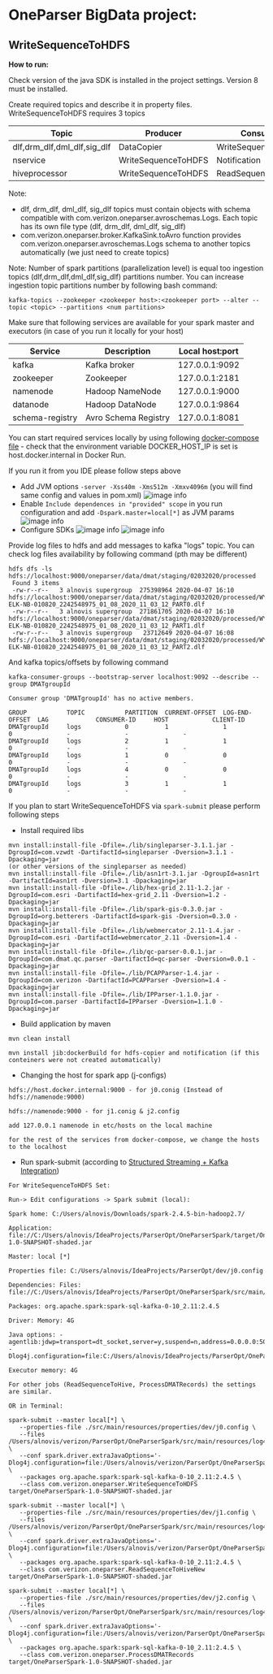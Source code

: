 # OneParser BigData project:

## WriteSequenceToHDFS

**How to run:**

Check version of the java SDK is installed in the project settings. Version 8 must be installed.
   
Create required topics and describe it in property files. WriteSequenceToHDFS requires 3 topics

Topic                       | Producer            | Consumer
----------------------------| --------------------|---------------------
dlf,drm_dlf,dml_dlf,sig_dlf | DataCopier          | WriteSequenceToHDFS
nservice                    | WriteSequenceToHDFS | Notification
hiveprocessor               | WriteSequenceToHDFS | ReadSequenceToHive

Note:
- dlf, drm_dlf, dml_dlf, sig_dlf topics must contain objects with schema compatible with com.verizon.oneparser.avroschemas.Logs. Each topic has its own file type (dlf, drm_dlf, dml_dlf, sig_dlf)
- com.verizon.oneparser.broker.KafkaSink.toAvro function provides com.verizon.oneparser.avroschemas.Logs schema 
  to another topics automatically (we just need to create topics)

Note:
Number of spark partitions (parallelization level) is equal too ingestion topics (dlf,drm_dlf,dml_dlf,sig_dlf) partitions number. You can increase ingestion topic partitions number by following bash command:
```
kafka-topics --zookeeper <zookeeper host>:<zookeeper port> --alter --topic <topic> --partitions <num partitions>
```

Make sure that following services are available for your spark master and executors (in case of you run it locally for your host)

Service         | Description          | Local host:port
----------------|----------------------|-----------------
kafka           | Kafka broker         | 127.0.0.1:9092
zookeeper       | Zookeeper            | 127.0.0.1:2181
namenode        | Hadoop NameNode      | 127.0.0.1:9000
datanode        | Hadoop DataNode      | 127.0.0.1:9864
schema-registry | Avro Schema Registry | 127.0.0.1:8081
   
   You can start required services locally by using following [docker-compose file](../dev/docker/docker-compose.yml) - check that 
   the environment variable DOCKER_HOST_IP is set is host.docker.internal in Docker Run.
   
If you run it from you IDE please follow steps above
- Add JVM options `-server -Xss40m -Xms512m -Xmxv4096m` (you will find same config and values in pom.xml)
    ![image info](../dev/img/scs1.png)
- Enable `Include dependences in "provided" scope` in you run configuration and add `-Dspark.master=local[*]` as JVM params
    ![image info](../dev/img/run1.png)
- Configure SDKs
    ![image info](../dev/img/jsdk1.png)
    ![image info](../dev/img/ssdk1.png)
        
Provide log files to hdfs and add messages to kafka "logs" topic. You can check log files availability by following command (pth may be different)

```
hdfs dfs -ls hdfs://localhost:9000/oneparser/data/dmat/staging/02032020/processed
 Found 3 items
 -rw-r--r--   3 alnovis supergroup  275398964 2020-04-07 16:10 hdfs://localhost:9000/oneparser/data/dmat/staging/02032020/processed/WY3-ELK-NB-010820_2242548975_01_08_2020_11_03_12_PART0.dlf
 -rw-r--r--   3 alnovis supergroup  271861705 2020-04-07 16:10 hdfs://localhost:9000/oneparser/data/dmat/staging/02032020/processed/WY3-ELK-NB-010820_2242548975_01_08_2020_11_03_12_PART1.dlf
 -rw-r--r--   3 alnovis supergroup   23712649 2020-04-07 16:08 hdfs://localhost:9000/oneparser/data/dmat/staging/02032020/processed/WY3-ELK-NB-010820_2242548975_01_08_2020_11_03_12_PART2.dlf
```
   
And kafka topics/offsets by following command 

```
kafka-consumer-groups --bootstrap-server localhost:9092 --describe --group DMATgroupId

Consumer group 'DMATgroupId' has no active members.

GROUP           TOPIC           PARTITION  CURRENT-OFFSET  LOG-END-OFFSET  LAG             CONSUMER-ID     HOST            CLIENT-ID
DMATgroupId     logs            0          1               1               0               -               -               -
DMATgroupId     logs            2          1               1               0               -               -               -
DMATgroupId     logs            1          0               0               0               -               -               -
DMATgroupId     logs            4          0               0               0               -               -               -
DMATgroupId     logs            3          1               1               0               -               -               -
```
   
If you plan to start WriteSequenceToHDFS via `spark-submit` please perform following steps
- Install required libs
```
mvn install:install-file -Dfile=./lib/singleparser-3.1.1.jar -DgroupId=com.vzwdt -DartifactId=singleparser -Dversion=3.1.1 -Dpackaging=jar
(or other versions of the singleparser as needed)
mvn install:install-file -Dfile=./lib/asn1rt-3.1.jar -DgroupId=asn1rt -DartifactId=asn1rt -Dversion=3.1 -Dpackaging=jar
mvn install:install-file -Dfile=./lib/hex-grid_2.11-1.2.jar -DgroupId=com.esri -DartifactId=hex-grid_2.11 -Dversion=1.2 -Dpackaging=jar
mvn install:install-file -Dfile=./lib/spark-gis-0.3.0.jar -DgroupId=org.betterers -DartifactId=spark-gis -Dversion=0.3.0 -Dpackaging=jar
mvn install:install-file -Dfile=./lib/webmercator_2.11-1.4.jar -DgroupId=com.esri -DartifactId=webmercator_2.11 -Dversion=1.4 -Dpackaging=jar
mvn install:install-file -Dfile=./lib/qc-parser-0.0.1.jar -DgroupId=com.dmat.qc.parser -DartifactId=qc-parser -Dversion=0.0.1 -Dpackaging=jar
mvn install:install-file -Dfile=./lib/PCAPParser-1.4.jar -DgroupId=com.verizon -DartifactId=PCAPParser -Dversion=1.4 -Dpackaging=jar
mvn install:install-file -Dfile=./lib/IPParser-1.1.0.jar -DgroupId=com.parser -DartifactId=IPParser -Dversion=1.1.0 -Dpackaging=jar
```
- Build application by maven
 ```
mvn clean install

mvn install jib:dockerBuild for hdfs-copier and notification (if this conteiners were not created automatically)
 ```
- Сhanging the host for spark app (j-configs)
 ```
hdfs://host.docker.internal:9000 - for j0.conig (Instead of hdfs://namenode:9000)

hdfs://namenode:9000 - for j1.conig & j2.config

add 127.0.0.1 namenode in etc/hosts on the local machine

for the rest of the services from docker-compose, we change the hosts to the localhost
 ```
- Run spark-submit (according to [Structured Streaming + Kafka Integration](https://spark.apache.org/docs/2.4.5/structured-streaming-kafka-integration.html#deploying))
 ```
 For WriteSequenceToHDFS Set:
 
 Run-> Edit configurations -> Spark submit (local):
 
 Spark home: C:/Users/alnovis/Downloads/spark-2.4.5-bin-hadoop2.7/
 
 Application: file://C:/Users/alnovis/IdeaProjects/ParserOpt/OneParserSpark/target/OneParserSpark-1.0-SNAPSHOT-shaded.jar
 
 Master: local [*]
 
 Properties file: C:/Users/alnovis/IdeaProjects/ParserOpt/dev/j0.config
 
 Dependencies: Files: file://C:/Users/alnovis/IdeaProjects/ParserOpt/OneParserSpark/src/main/resources/log4j.properties
 
 Packages: org.apache.spark:spark-sql-kafka-0-10_2.11:2.4.5
 
 Driver: Memory: 4G
 
 Java options: -agentlib:jdwp=transport=dt_socket,server=y,suspend=n,address=0.0.0.0:5081 -Dlog4j.configuration=file:C:/Users/alnovis/IdeaProjects/ParserOpt/OneParserSpark/src/main/resources/log4j.properties
 
 Executor memory: 4G
 
 For other jobs (ReadSequenceToHive, ProcessDMATRecords) the settings are similar.
 
 OR in Terminal:
 
spark-submit --master local[*] \
    --properties-file ./src/main/resources/properties/dev/j0.config \
    --files /Users/alnovis/verizon/ParserOpt/OneParserSpark/src/main/resources/log4j.properties \
    --conf spark.driver.extraJavaOptions='-Dlog4j.configuration=file:/Users/alnovis/verizon/ParserOpt/OneParserSpark/src/main/resources/log4j.properties' \
    --packages org.apache.spark:spark-sql-kafka-0-10_2.11:2.4.5 \
    --class com.verizon.oneparser.WriteSequenceToHDFS target/OneParserSpark-1.0-SNAPSHOT-shaded.jar
 ```


 ```
spark-submit --master local[*] \
    --properties-file ./src/main/resources/properties/dev/j1.config \
    --files /Users/alnovis/verizon/ParserOpt/OneParserSpark/src/main/resources/log4j.properties \
    --conf spark.driver.extraJavaOptions='-Dlog4j.configuration=file:/Users/alnovis/verizon/ParserOpt/OneParserSpark/src/main/resources/log4j.properties' \
    --packages org.apache.spark:spark-sql-kafka-0-10_2.11:2.4.5 \
    --class com.verizon.oneparser.ReadSequenceToHiveNew target/OneParserSpark-1.0-SNAPSHOT-shaded.jar
 ```
 
 ```
spark-submit --master local[*] \
    --properties-file ./src/main/resources/properties/dev/j2.config \
    --files /Users/alnovis/verizon/ParserOpt/OneParserSpark/src/main/resources/log4j.properties \
    --conf spark.driver.extraJavaOptions='-Dlog4j.configuration=file:/Users/alnovis/verizon/ParserOpt/OneParserSpark/src/main/resources/log4j.properties' \
    --packages org.apache.spark:spark-sql-kafka-0-10_2.11:2.4.5 \
    --class com.verizon.oneparser.ProcessDMATRecords target/OneParserSpark-1.0-SNAPSHOT-shaded.jar
	
```


